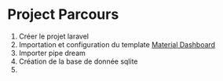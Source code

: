 # Project Parcours

1. Créer le projet laravel
2. Importation et configuration du template [Material Dashboard](https://material-dashboard-laravel.creative-tim.com/docs/getting-started/laravel-setup.html)
3. Importer pipe dream
4. Création de la base de donnée sqlite
5. 
